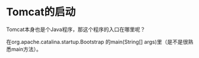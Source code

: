 # Tomcat的启动

Tomcat本身也是个Java程序，那这个程序的入口在哪里呢？

在org.apache.catalina.startup.Bootstrap 的main\(String\[\] args\)里（是不是很熟悉main方法）。

